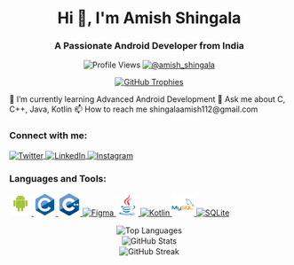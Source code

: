 <h1 align="center">Hi 👋, I'm Amish Shingala</h1> <h3 align="center">A Passionate Android Developer from India</h3> <p align="center"> <img src="https://komarev.com/ghpvc/?username=amish-shingala18&label=Profile%20views&color=0e75b6&style=flat" alt="Profile Views" /> <a href="https://twitter.com/@amish_shingala" target="blank"> <img src="https://img.shields.io/twitter/follow/@amish_shingala?logo=twitter&style=for-the-badge" alt="@amish_shingala" /> </a> </p> <p align="center"> <a href="https://github.com/ryo-ma/github-profile-trophy"> <img src="https://github-profile-trophy.vercel.app/?username=amish-shingala18&theme=onedark&margin-w=15&margin-h=15&row=2&column=3" alt="GitHub Trophies" /> </a> </p>
🌱 I’m currently learning Advanced Android Development
💬 Ask me about C, C++, Java, Kotlin
📫 How to reach me shingalaamish112@gmail.com
<h3 align="left">Connect with me:</h3> <p align="left"> <a href="https://twitter.com/@amish_shingala" target="blank"> <img align="center" src="https://raw.githubusercontent.com/rahuldkjain/github-profile-readme-generator/master/src/images/icons/Social/twitter.svg" alt="Twitter" height="30" width="40" /> </a> <a href="https://linkedin.com/in/shingalaamish" target="blank"> <img align="center" src="https://raw.githubusercontent.com/rahuldkjain/github-profile-readme-generator/master/src/images/icons/Social/linked-in-alt.svg" alt="LinkedIn" height="30" width="40" /> </a> <a href="https://instagram.com/shingala.amish.007" target="blank"> <img align="center" src="https://raw.githubusercontent.com/rahuldkjain/github-profile-readme-generator/master/src/images/icons/Social/instagram.svg" alt="Instagram" height="30" width="40" /> </a> </p> <h3 align="left">Languages and Tools:</h3> <p align="left"> <a href="https://developer.android.com" target="_blank" rel="noreferrer"> <img src="https://raw.githubusercontent.com/devicons/devicon/master/icons/android/android-original-wordmark.svg" alt="Android" width="40" height="40"/> </a> <a href="https://www.cprogramming.com/" target="_blank" rel="noreferrer"> <img src="https://raw.githubusercontent.com/devicons/devicon/master/icons/c/c-original.svg" alt="C" width="40" height="40"/> </a> <a href="https://www.w3schools.com/cpp/" target="_blank" rel="noreferrer"> <img src="https://raw.githubusercontent.com/devicons/devicon/master/icons/cplusplus/cplusplus-original.svg" alt="C++" width="40" height="40"/> </a> <a href="https://www.figma.com/" target="_blank" rel="noreferrer"> <img src="https://www.vectorlogo.zone/logos/figma/figma-icon.svg" alt="Figma" width="40" height="40"/> </a> <a href="https://www.java.com" target="_blank" rel="noreferrer"> <img src="https://raw.githubusercontent.com/devicons/devicon/master/icons/java/java-original.svg" alt="Java" width="40" height="40"/> </a> <a href="https://kotlinlang.org" target="_blank" rel="noreferrer"> <img src="https://www.vectorlogo.zone/logos/kotlinlang/kotlinlang-icon.svg" alt="Kotlin" width="40" height="40"/> </a> <a href="https://www.mysql.com/" target="_blank" rel="noreferrer"> <img src="https://raw.githubusercontent.com/devicons/devicon/master/icons/mysql/mysql-original-wordmark.svg" alt="MySQL" width="40" height="40"/> </a> <a href="https://www.sqlite.org/" target="_blank" rel="noreferrer"> <img src="https://www.vectorlogo.zone/logos/sqlite/sqlite-icon.svg" alt="SQLite" width="40" height="40"/> </a> </p> <div align="center"> <img align="center" src="https://github-readme-stats.vercel.app/api/top-langs?username=amish-shingala18&show_icons=true&locale=en&layout=compact&theme=radical" alt="Top Languages" /> </div> <div align="center"> <img align="center" src="https://github-readme-stats.vercel.app/api?username=amish-shingala18&show_icons=true&locale=en&theme=radical" alt="GitHub Stats" /> </div> <div align="center"> <img align="center" src="https://github-readme-streak-stats.herokuapp.com/?user=amish-shingala18&theme=radical" alt="GitHub Streak" /> </div>

